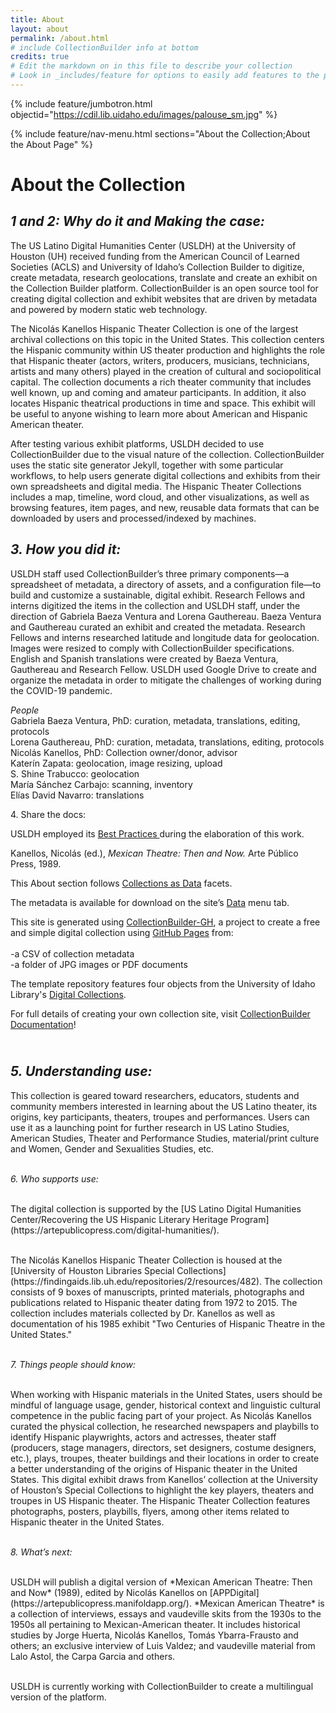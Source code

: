 ```yaml
---
title: About
layout: about
permalink: /about.html
# include CollectionBuilder info at bottom
credits: true
# Edit the markdown on in this file to describe your collection
# Look in _includes/feature for options to easily add features to the page
---
```


{% include feature/jumbotron.html objectid="https://cdil.lib.uidaho.edu/images/palouse_sm.jpg" %}

{% include feature/nav-menu.html sections="About the Collection;About the About Page" %}
<html>

  <h1><b>About the Collection</b></h1>
 <p>
  </p>
  <i><h2>1 and 2: Why do it and Making the case:</i></h2>
<p>The US Latino Digital Humanities Center (USLDH) at the University of Houston (UH) received funding from the American Council of Learned Societies (ACLS) and University of Idaho’s Collection Builder to digitize, create metadata, research geolocations, translate and create an exhibit on the Collection Builder platform. CollectionBuilder is an open source tool for creating digital collection and exhibit websites that are driven by metadata and powered by modern static web technology.</p>

  <p>The Nicolás Kanellos Hispanic Theater Collection is one of the largest archival collections on this topic in the United States. This collection centers the Hispanic community within US theater production and highlights the role that Hispanic theater (actors, writers, producers, musicians, technicians, artists and many others) played in the creation of cultural and sociopolitical capital. The collection documents a rich theater community that includes well known, up and coming and amateur participants. In addition, it also locates Hispanic theatrical productions in time and space. This exhibit will be useful to anyone wishing to learn more about American and Hispanic American theater.</p>
 
<p>After testing various exhibit platforms, USLDH decided to use CollectionBuilder due to the visual nature of the collection. CollectionBuilder uses the static site generator Jekyll, together with some particular workflows, to help users generate digital collections and exhibits from their own spreadsheets and digital media. The Hispanic Theater Collections includes a map, timeline, word cloud, and other visualizations, as well as browsing features, item pages, and new, reusable data formats that can be downloaded by users and processed/indexed by machines. 
  </p>
  <h2><i>3. How you did it:</i></h2> 
<p>USLDH staff used CollectionBuilder’s three primary components—a spreadsheet of metadata, a directory of assets, and a configuration file—to build and customize a sustainable, digital exhibit. Research Fellows and interns digitized the items in the collection and USLDH staff, under the direction of Gabriela Baeza Ventura and Lorena Gauthereau. Baeza Ventura and Gauthereau curated an exhibit and created the metadata. Research Fellows and interns researched latitude and longitude data for geolocation. Images were resized to comply with CollectionBuilder specifications. English and Spanish translations were created by Baeza Ventura, Gauthereau and Research Fellow. USLDH used Google Drive to create and organize the metadata in order to mitigate the challenges of working during the COVID-19 pandemic.</p>  
<p><i>People</i> <br/>
  Gabriela Baeza Ventura, PhD: curation, metadata, translations, editing, protocols <br/>
   Lorena Gauthereau, PhD: curation, metadata, translations, editing, protocols<br/>
   Nicolás Kanellos, PhD: Collection owner/donor, advisor<br/>
   Katerín Zapata: geolocation, image resizing, upload<br/>
   S. Shine Trabucco: geolocation<br/>
 María Sánchez Carbajo: scanning, inventory<br/>
Elías David Navarro: translations<br/>
</p> 
  <h2<i>4. Share the docs:</i> </h2> 
  <p>
  </p>
<p>USLDH employed its <a href= "https://artepublicopress.com/digital-humanities/">Best Practices </a> during the elaboration of this work.</p>

  <p>Kanellos, Nicolás (ed.), <i>Mexican Theatre: Then and Now.</i> Arte Público Press, 1989.</p>  

<p>This About section follows <a href=”https://collectionsasdata.github.io/facet7/">Collections as Data</a> facets.  
  </p>
<p>The metadata is available for download on the site’s <a href= "https://recoveryapp.github.io/hispanictheater/data.html">Data</a> menu tab. 
  </p>
  <p>This site is generated using <a href="https://collectionbuilding.github.io/gh/">CollectionBuilder-GH</a>, a project to create a free and simple digital collection using <a href="https://pages.github.com/">GitHub Pages</a> from:<br><br>
-a CSV of collection metadata
  <br>-a folder of JPG images or PDF documents</p>
<p>The template repository features four objects from the University of Idaho Library's <a href="https://www.lib.uidaho.edu/digital">Digital Collections</a>.</p>  

<p>For full details of creating your own collection site, visit <a href="https://collectionbuilder.github.io/cb-docs/">CollectionBuilder Documentation</a>!   
  </p>
  <h2><br><i>5. Understanding use:</i> </h2> 
<p>
  </p>
  <p>This collection is geared toward researchers, educators, students and community members interested in learning about the US Latino theater, its origins, key participants, theaters, troupes and performances. Users can use it as a launching point for further research in US Latino Studies, American Studies, Theater and Performance Studies, material/print culture and Women, Gender and Sexualities Studies, etc.  </p>
   <p>
  </p>
  <br><i>6. Who supports use:</i>  
  <p>
  </p>
<br>The digital collection is supported by the [US Latino Digital Humanities Center/Recovering the US Hispanic Literary Heritage Program](https://artepublicopress.com/digital-humanities/).
<p>
  </p>
<br>The Nicolás Kanellos Hispanic Theater Collection is housed at the [University of Houston Libraries Special Collections](https://findingaids.lib.uh.edu/repositories/2/resources/482). The collection consists of 9 boxes of manuscripts, printed materials, photographs and publications related to Hispanic theater dating from 1972 to 2015. The collection includes materials collected by Dr. Kanellos as well as documentation of his 1985 exhibit "Two Centuries of Hispanic Theatre in the United States."
  <p>
  </p>
  <br><i>7. Things people should know:</i> 
  <p>
  </p>
<br>When working with Hispanic materials in the United States, users should be mindful of language usage, gender, historical context and linguistic cultural competence in the public facing part of your project. As Nicolás Kanellos curated the physical collection, he researched newspapers and playbills to identify Hispanic playwrights, actors and actresses, theater staff (producers, stage managers, directors, set designers, costume designers, etc.), plays, troupes, theater buildings and their locations in order to create a better understanding of the origins of Hispanic theater in the United States. This digital exhibit draws from Kanellos’ collection at the University of Houston’s Special Collections to highlight the key players, theaters and troupes in US Hispanic theater. The Hispanic Theater Collection features photographs, posters, playbills, flyers, among other items related to Hispanic theater in the United States.  
  <p>
  </p>
  <br><i>8. What’s next:</i>
<p>
  </p>  
<br>USLDH will publish a digital version of *Mexican American Theatre: Then and Now* (1989), edited by Nicolás Kanellos on [APPDigital](https://artepublicopress.manifoldapp.org/). *Mexican American Theatre* is a collection of interviews, essays and vaudeville skits from the 1930s to the 1950s all pertaining to Mexican-American theater. It includes historical studies by Jorge Huerta, Nicolás Kanellos, Tomás Ybarra-Frausto and others; an exclusive interview of Luis Valdez; and vaudeville material from Lalo Astol, the Carpa Garcia and others.  
 <p>
  </p> 
<br>USLDH is currently working with CollectionBuilder to create a multilingual version of the platform.  



  
  

